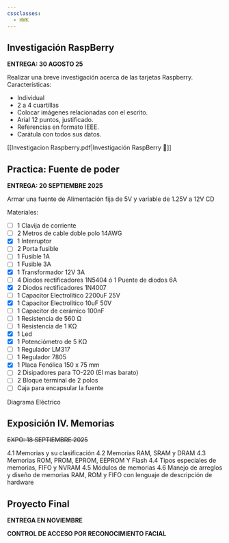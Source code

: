 ```yaml
---
cssclasses:
  - HWK
---
```


## Investigación RaspBerry
__ENTREGA: 30 AGOSTO 25__

Realizar una breve investigación acerca de las tarjetas Raspberry.  
Características:  
- Individual 
- 2 a 4 cuartillas  
- Colocar imágenes relacionadas con el escrito.  
- Arial 12 puntos, justificado.  
- Referencias en formato IEEE.  
- Carátula con todos sus datos.

[[Investigacion Raspberry.pdf|Investigación RaspBerry 📄]]
## Practica: Fuente de poder
__ENTREGA: 20 SEPTIEMBRE 2025__

Armar una fuente de Alimentación fija de 5V y variable de 1.25V  a 12V CD

Materiales:
- [ ] 1 Clavija de corriente
- [ ] 2 Metros de cable doble polo 14AWG
- [x] 1 Interruptor
- [ ] 2 Porta fusible
- [ ] 1 Fusible 1A
- [ ] 1 Fusible 3A
- [x] 1 Transformador 12V 3A
- [ ] 4 Diodos rectificadores 1N5404 ó 1 Puente de diodos 6A
- [x] 2 Diodos rectificadores 1N4007
- [ ] 1 Capacitor Electrolítico 2200uF 25V
- [x] 1 Capacitor Electrolítico 10uF 50V
- [ ] 1 Capacitor de cerámico 100nF
- [ ] 1 Resistencia de 560 Ω
- [ ] 1 Resistencia de 1 KΩ
- [x] 1 Led
- [x] 1 Potenciómetro de 5 KΩ
- [ ] 1 Regulador LM317
- [ ] 1 Regulador 7805
- [x] 1 Placa Fenólica 150 x 75 mm
- [ ] 2 Disipadores para TO-220 (El mas barato)
- [ ] 2 Bloque terminal de 2 polos
- [ ] Caja para encapsular la fuente

Diagrama Eléctrico

## Exposición IV. Memorias
~~EXPO: 18 SEPTIEMBRE 2025~~

4.1 Memorias y su clasificación 
4.2 Memorias RAM, SRAM y DRAM 
4.3 Memorias ROM, PROM, EPROM, EEPROM Y Flash 
4.4 Tipos especiales de memorias, FIFO y NVRAM 
4.5 Módulos de memorias 
4.6 Manejo de arreglos y diseño de memorias RAM, ROM y FIFO con lenguaje de descripción de hardware

## Proyecto Final
__ENTREGA EN NOVIEMBRE__

__CONTROL DE ACCESO POR RECONOCIMIENTO FACIAL__

